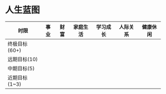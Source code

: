 # 人生蓝图

| 时限          | 事业 | 财富 | 家庭生活 | 学习成长 | 人际关系 | 健康休闲 |
| ------------- | ---- | ---- | -------- | -------- | -------- | -------- |
| 终极目标(60+) |      |      |          |          |          |          |
| 远期目标(10)  |      |      |          |          |          |          |
| 中期目标(5)   |      |      |          |          |          |          |
| 近期目标(1~3) |      |      |          |          |          |          |
